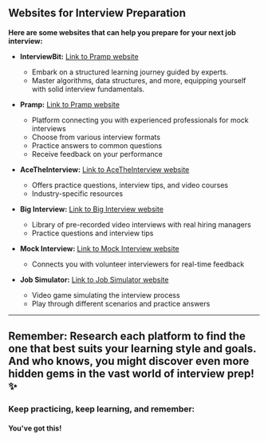 ## Websites for Interview Preparation

**Here are some websites that can help you prepare for your next job interview:**

- **InterviewBit:** [Link to Pramp website](https://www.interviewbit.com/)

  - Embark on a structured learning journey guided by experts.
  - Master algorithms, data structures, and more, equipping yourself with solid interview fundamentals.

- **Pramp:** [Link to Pramp website](https://www.pramp.com/)

  - Platform connecting you with experienced professionals for mock interviews
  - Choose from various interview formats
  - Practice answers to common questions
  - Receive feedback on your performance

- **AceTheInterview:** [Link to AceTheInterview website](https://www.acetheinterview.com/)

  - Offers practice questions, interview tips, and video courses
  - Industry-specific resources

- **Big Interview:** [Link to Big Interview website](https://biginterview.com/)

  - Library of pre-recorded video interviews with real hiring managers
  - Practice questions and interview tips

- **Mock Interview:** [Link to Mock Interview website](https://www.mockinterview.com/)

  - Connects you with volunteer interviewers for real-time feedback

- **Job Simulator:** [Link to Job Simulator website](https://jobsimulatorgame.com/)
  - Video game simulating the interview process
  - Play through different scenarios and practice answers

---

## Remember: Research each platform to find the one that best suits your learning style and goals. And who knows, you might discover even more hidden gems in the vast world of interview prep! ✨

### Keep practicing, keep learning, and remember:

#### You've got this!
